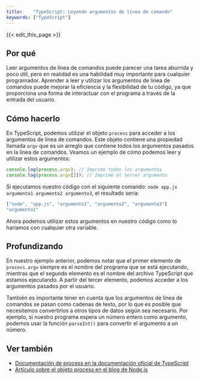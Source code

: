 ```yaml
---
title:    "TypeScript: Leyendo argumentos de línea de comando"
keywords: ["TypeScript"]
---
```


{{< edit_this_page >}}

## Por qué

Leer argumentos de línea de comandos puede parecer una tarea aburrida y poco útil, pero en realidad es una habilidad muy importante para cualquier programador. Aprender a leer y utilizar los argumentos de línea de comandos puede mejorar la eficiencia y la flexibilidad de tu código, ya que proporciona una forma de interactuar con el programa a través de la entrada del usuario.

## Cómo hacerlo

En TypeScript, podemos utilizar el objeto `process` para acceder a los argumentos de línea de comandos. Este objeto contiene una propiedad llamada `argv` que es un arreglo que contiene todos los argumentos pasados en la línea de comandos. Veamos un ejemplo de cómo podemos leer y utilizar estos argumentos:

```TypeScript
console.log(process.argv); // Imprime todos los argumentos
console.log(process.argv[2]); // Imprime el tercer argumento
```

Si ejecutamos nuestro código con el siguiente comando: `node app.js argumento1 argumento2 argumento3`, el resultado sería:

```TypeScript
["node", "app.js", "argumento1", "argumento2", "argumento3"]
"argumento1"
```

Ahora podemos utilizar estos argumentos en nuestro código como lo haríamos con cualquier otra variable.

## Profundizando

En nuestro ejemplo anterior, podemos notar que el primer elemento de `process.argv` siempre es el nombre del programa que se está ejecutando, mientras que el segundo elemento es el nombre del archivo TypeScript que estamos ejecutando. A partir del tercer elemento, podemos acceder a los argumentos pasados por el usuario.

También es importante tener en cuenta que los argumentos de línea de comandos se pasan como cadenas de texto, por lo que es posible que necesitemos convertirlos a otros tipos de datos según sea necesario. Por ejemplo, si nuestro programa espera un número entero como argumento, podemos usar la función `parseInt()` para convertir el argumento a un número.

## Ver también

- [Documentación de process en la documentación oficial de TypeScript](https://www.typescriptlang.org/docs/handbook/integrating-with-build-tools.html#integrating-with-build-tools)
- [Artículo sobre el objeto process en el blog de Node.js](https://nodejs.dev/the-process-object)